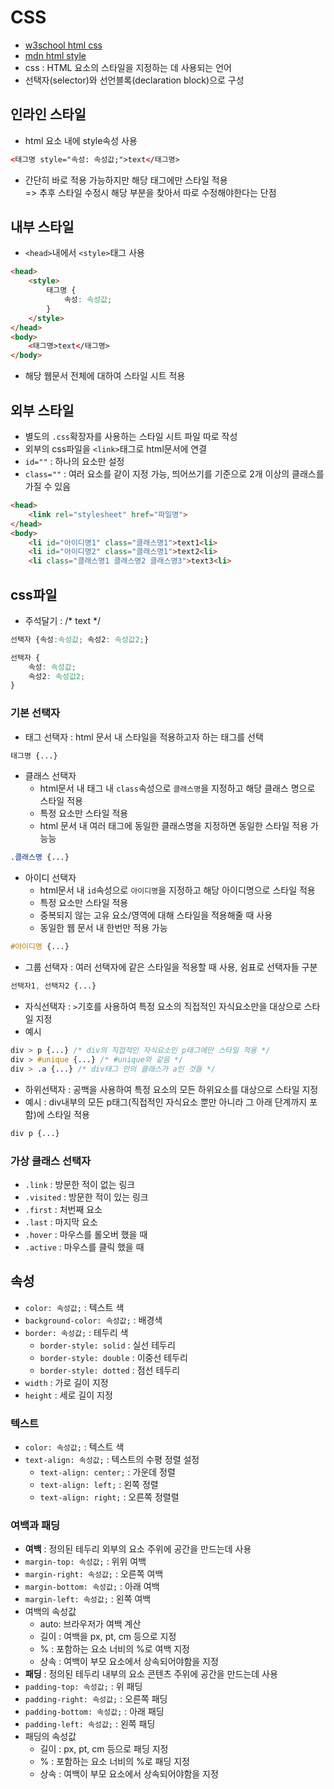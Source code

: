 # CSS
- [w3school html css](https://www.w3schools.com/html/html_css.asp)
- [mdn html style](https://developer.mozilla.org/ko/docs/Web/HTML/Element/style)
- css : HTML 요소의 스타일을 지정하는 데 사용되는 언어
- 선택자(selector)와 선언블록(declaration block)으로 구성

## 인라인 스타일
- html 요소 내에 style속성 사용
```html
<태그명 style="속성: 속성값;">text</태그명>
```
- 간단히 바로 적용 가능하지만 해당 태그에만 스타일 적용 \
=> 추후 스타일 수정시 해당 부분을 찾아서 따로 수정해야한다는 단점

## 내부 스타일
- `<head>`내에서 `<style>`태그 사용
```html
<head>
    <style>
        태그명 {
            속성: 속성값;
        }
    </style>
</head>
<body>
    <태그명>text</태그명>
</body>
```
- 해당 웹문서 전체에 대하여 스타일 시트 적용

## 외부 스타일
- 별도의 `.css`확장자를 사용하는 스타일 시트 파일 따로 작성
- 외부의 css파일을 `<link>`태그로 html문서에 연결
- `id=""` : 하나의 요소만 설정
- `class=""` : 여러 요소를 같이 지정 가능, 띄어쓰기를 기준으로 2개 이상의 클래스를 가질 수 있음
```html
<head>
    <link rel="stylesheet" href="파일명">
</head>
<body>
    <li id="아이디명1" class="클래스명1">text1<li>
    <li id="아이디명2" class="클래스명1">text2<li>
    <li class="클래스명1 클래스명2 클래스명3">text3<li>

```

## css파일
- 주석달기 : /* text */
```css
선택자 {속성:속성값; 속성2: 속성값2;}

선택자 {
    속성: 속성값;
    속성2: 속성값2;
}
```

### 기본 선택자
- 태그 선택자 : html 문서 내 스타일을 적용하고자 하는 태그를 선택
```css
태그명 {...}
```
- 클래스 선택자
    - html문서 내 태그 내 `class`속성으로 `클래스명`을 지정하고 해당 클래스 명으로 스타일 적용
    -  특정 요소만 스타일 적용
    - html 문서 내 여러 태그에 동일한 클래스명을 지정하면 동일한 스타일 적용 가능능
```css
.클래스명 {...}
```
- 아이디 선택자
    - html문서 내 `id`속성으로 `아이디명`을 지정하고 해당 아이디명으로 스타일 적용
    - 특정 요소만 스타일 적용
    - 중복되지 않는 고유 요소/영역에 대해 스타일을 적용해줄 때 사용
    - 동일한 웹 문서 내 한번만 적용 가능
```css
#아이디명 {...}
```
- 그룹 선택자 : 여러 선택자에 같은 스타일을 적용할 때 사용, 쉼표로 선택자들 구분
```css
선택자1, 선택자2 {...}
```
- 자식선택자 : `>`기호를 사용하여 특정 요소의 직접적인 자식요소만을 대상으로 스타일 지정
- 예시
```css
div > p {...} /* div의 직접적인 자식요소인 p태그에만 스타일 적용 */
div > #unique {...} /* #unique와 같음 */
div > .a {...} /* div태그 안의 클래스가 a인 것들 */
```
- 하위선택자 : 공백을 사용하여 특정 요소의 모든 하위요소를 대상으로 스타일 지정
- 예시 : div내부의 모든 p태그(직접적인 자식요소 뿐만 아니라 그 아래 단계까지 포함)에 스타일 적용
```css
div p {...}
```

### 가상 클래스 선택자
- `.link` : 방문한 적이 없는 링크
- `.visited` : 방문한 적이 있는 링크
- `.first` : 처번째 요소
- `.last` : 마지막 요소
- `.hover` : 마우스를 롤오버 했을 때
- `.active` : 마우스를 클릭 했을 때

## 속성
- `color: 속성값;` : 텍스트 색
- `background-color: 속성값;` : 배경색
- `border: 속성값;` : 테두리 색
    - `border-style: solid` : 실선 테두리
    - `border-style: double` : 이중선 테두리
    - `border-style: dotted` : 점선 테두리
- `width` : 가로 길이 지정
- `height` : 세로 길이 지정

### 텍스트
- `color: 속성값;` : 텍스트 색
- `text-align: 속성값;` : 텍스트의 수평 정렬 설정
    - `text-align: center;` : 가운데 정렬
    - `text-align: left;` : 왼쪽 정렬
    - `text-align: right;` : 오른쪽 정렬렬

### 여백과 패딩
- **여백** : 정의된 테두리 외부의 요소 주위에 공간을 만드는데 사용
- `margin-top: 속성값;` : 위위 여백
- `margin-right: 속성값;` : 오른쪽 여백
- `margin-bottom: 속성값;` : 아래 여백
- `margin-left: 속성값;` : 왼쪽 여백
- 여백의 속성값
    - auto: 브라우저가 여백 계산
    - 길이 : 여백을 px, pt, cm 등으로 지정
    - % : 포함하는 요소 너비의 %로 여백 지정
    - 상속 : 여백이 부모 요소에서 상속되어야함을 지정
- **패딩** : 정의된 테두리 내부의 요소 콘텐츠 주위에 공간을 만드는데 사용
- `padding-top: 속성값;` : 위 패딩
- `padding-right: 속성값;` : 오른쪽 패딩
- `padding-bottom: 속성값;` : 아래 패딩
- `padding-left: 속성값;` : 왼쪽 패딩
- 패딩의 속성값
    - 길이 : px, pt, cm 등으로 패딩 지정
    - % : 포함하는 요소 너비의 %로 패딩 지정
    - 상속 : 여백이 부모 요소에서 상속되어야함을 지정
